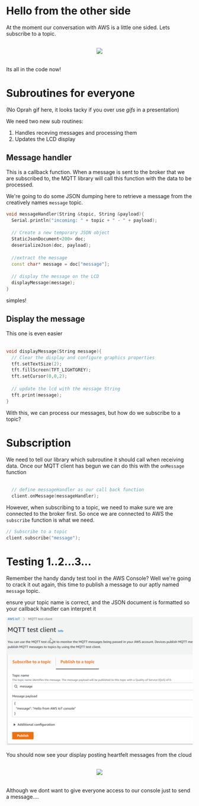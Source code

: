 # Hello from the other side

At the moment our conversation with AWS is a little one sided. Lets subscribe to a topic.

<p align="center" style="margin-top:30px; margin-bottom:30px">
<img src="https://media.giphy.com/media/d2Z2ZIzn7sa4W4OA/giphy.gif"></p>

Its all in the code now!

# Subroutines for everyone
(No Oprah gif here, it looks tacky if you over use *gifs* in a presentation) 

We need two new sub routines:
1. Handles receving messages and processing them
2. Updates the LCD display

## Message handler
This is a callback function. When a message is sent to the broker that we are subscribed to, the MQTT library will call this function with the data to be processed.

We're going to do some JSON dumping here to retrieve a message from the creatively names `message` topic.

```cpp
void messageHandler(String &topic, String &payload){
  Serial.println("incoming: " + topic + " - " + payload);
  
  // Create a new temporary JSON object
  StaticJsonDocument<200> doc;
  deserializeJson(doc, payload);

  //extract the message
  const char* message = doc["message"];

  // display the message on the LCD
  displayMessage(message);
}
```

simples! 

## Display the message
This one is even easier
```cpp

void displayMessage(String message){
  // Clear the display and configure graphics properties
  tft.setTextSize(2);
  tft.fillScreen(TFT_LIGHTGREY);
  tft.setCursor(0,0,2);

  // update the lcd with the message String
  tft.print(message);
}
```
With this, we can process our messages, but how do we subscribe to a topic?

# Subscription
We need to tell our library which subroutine it should call when receiving data. Once our MQTT client has begun we can do this with the `onMessage` function
```cpp

  // define messageHandler as our call back function
  client.onMessage(messageHandler);
  ```

  However, when subscribing to a topic, we need to make sure we are connected to the broker first. So once we are connected to AWS the `subscribe` function is what we need.

  ```cpp
  // Subscribe to a topic
  client.subscribe("message");
  ```

# Testing 1..2...3...

Remember the handy dandy test tool in the AWS Console? Well we're going to crack it out again, this time to publish a message to our aptly named `message` topic.

ensure your topic name is correct, and the JSON document is formatted so your callback handler can interpret it

![](resources/aws_testing.png)

You should now see your display posting heartfelt messages from the cloud

<p align="center" style="margin-top:30px; margin-bottom:30px">
<img src="https://media.giphy.com/media/l3vR6aasfs0Ae3qdG/giphy.gif"></p>

Although we dont want to give everyone access to our console just to send a message....